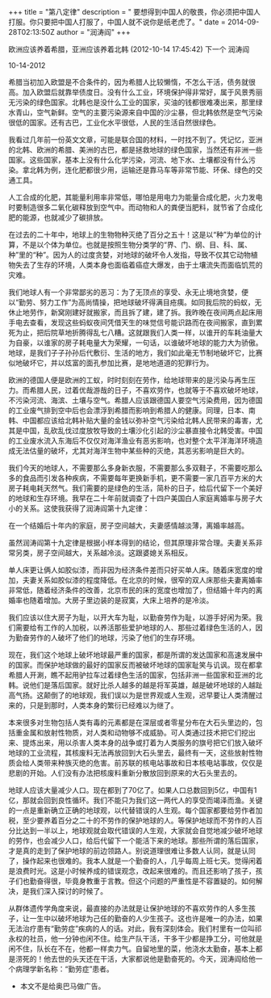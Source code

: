 +++
title = "第八定律"
description = " 要想得到中国人的敬畏，你必须把中国人打服。你只要把中国人打服了，中国人就不说你是纸老虎了。"
date = 2014-09-28T02:13:50Z
author = "润涛阎"
+++




欧洲应该养着希腊，亚洲应该养着北韩 (2012-10-14 17:45:42) 下一个
润涛阎

10-14-2012

希腊当初加入欧盟是不合条件的，因为希腊人比较懒惰，不怎么干活，债务就很高。加入欧盟后就靠举债度日。没有什么工业，环境保护得非常好，属于风景秀丽无污染的绿色国家。北韩也是没什么工业的国家，买油的钱都很难凑出来，那里绿水青山，空气新鲜。空气的主要污染源来自中国的沙尘暴，但北韩依然是空气污染很低的国家。还有古巴，工业化水平很低，人民的生活自然很绿色。

我看过几年前一份英文文章，可能是联合国的材料，一时找不到了。凭记忆，亚洲的北韩、欧洲的希腊、美洲的古巴，都是拯救地球的绿色国家，当然还有非洲一些国家。这些国家，基本上没有什么化学污染，河流、地下水、土壤都没有什么污染。拿北韩为例，连化肥都很少用，运输还是靠马车等非常节能、环保、绿色的交通工具。

人工合成的化肥，其能量利用率非常低，哪怕是用电力为能量合成化肥，火力发电时要制造很多二氧化碳释放到空气中。而动物和人的粪便当肥料，就节省了合成化肥的能源，也就减少了碳排放。

在过去的二十年中，地球上的生物物种灭绝了百分之五十！这是以“种”为单位的计算，不是以个体为单位。也就是按照生物分类学的“界、门、纲、目、科、属、种”里的“种”。因为人的过度贪婪，对地球的破坏令人发指，导致不仅其它动物植物失去了生存的环境，人类本身也面临着癌症大爆发，由于土壤流失而面临饥荒的灾难。

我们地球人有一个非常鄙劣的恶习：为了无顶点的享受、永无止境地贪婪，便以“勤劳、努力工作”为高尚情操，把地球破坏得满目疮痍。如同我后院的蚂蚁，无休止地劳作，新窝刚建好就搬家，而且拆了建，建了拆。我昨晚在夜间两点起床用手电去查看，发现这些蚂蚁夜间凭借天生的味觉信号能识路而在夜间搬家，直到累死为止，把后院草地折腾得乱七八糟。这就跟我们人类一样，以谁开的车耗油量大为自豪，以谁家的房子耗电量大为荣耀，一句话，以谁破坏地球的能力大为骄傲。地球，是我们子子孙孙后代敷衍、生活的地方，我们如此毫无节制地破坏它，比赛似地破坏它，并以炫富的面孔参加比赛，是地地道道的犯罪行为。

欧洲的德国人便是欧洲的工蚁，时时刻刻在劳作，给地球带来的是污染与再生压力。而希腊人民，过着优哉游哉的日子，不喜欢劳作，也就等于不喜欢破坏地球，不污染河流、海滨、土壤与空气。希腊人应该跟德国人要空气污染费用，因为德国的工业废气排到空中后也会漂浮到希腊而影响到希腊人的健康。同理，日本、南韩、中国都应该给北韩补贴大量的金钱以弥补空气污染给北韩人民带来的毒害，尤其是中国，乱砍乱伐过度放牧导致的土壤沙化引起的沙尘暴直接令北韩受害。中国的工业废水流入东海后不仅仅对海洋渔业有恶劣影响，也对整个太平洋海洋环境造成无法估量的破坏，尤其对海洋生物中某些种的灭绝，其恶劣影响是巨大的。

我们今天的地球人，不需要那么多身新衣服，不需要那么多双鞋子，不需要吃那么多的食品而引发各种疾病，不需要每年更换新手机，更不需要一家几百平方米的大房子耗电耗天然气。我们需要的是绿色的生活，简朴的日子，给后代留下一个美好的地球和生存环境。我早在二十年前就调查了十四户美国白人家庭离婚率与房子大小的关系。这使我获得了润涛阎第十九定律：

在一个结婚后十年内的家庭，房子空间越大，夫妻感情越淡薄，离婚率越高。

虽然润涛阎第十九定律是根据小样本得到的结论，但其原理非常合理。夫妻关系非常另类，房子空间越大，关系越冷淡。这跟婆媳关系相反。

单人床更让俩人如胶似漆，而非因为经济条件差而只好买单人床。随着床宽度的增加，夫妻关系如胶似漆的程度降低。在北京的时候，很窄的双人床那些夫妻离婚率非常低，随着经济条件的改善，北京市民的床的宽度也增加了，但结婚十年内的离婚率也随着增加。大房子里边装的是寂寞，大床上培养的是冷淡。

我们应该以住大房子为耻，以开大车为耻，以勤奋劳作为耻，以游手好闲为荣。我们需要给有工作的人加税，以养活那些爱护地球的人、那些过着绿色生活的人，因为勤奋劳作的人破坏了他们的地球，污染了他们的生存环境。

现在，我们这个地球上破坏地球最严重的国家，都是所谓的发达国家和高速发展中的国家。而保护地球做的最好的国家反而被破坏地球的国家耻笑与讥讽。现在都拿希腊人开涮，瞧不起用驴拉车过着绿色生活的国家，包括非洲一些国家和亚洲的北韩。说他们是落后国家。就好比杀人越多的越是将军英雄，越是破坏地球的人越趾高气扬。这颠倒了的地球观，我们误以为是世界观或人生观，迟早要让人类清醒过来的，只是到那时，人类本身的繁衍已经难以为继了。

本来很多对生物包括人类有毒的元素都是在深层或者零星分布在大石头里边的，包括重金属和放射性物质，对人类和动物够不成威胁。可人类通过技术把它们挖出来、提炼出来，用以杀害人类本身的战争或打着为人类服务的旗号把它们放入破坏地球的工业流程，其核废料无法再放回到大石头里去，最终有一天，这些放射性物质会给人类带来种族灭绝的危害。前苏联的核电站事故和日本核电站事故，仅仅是悲剧的开始。人们没有办法把核废料重新分散放回到原来的大石头里去的。

地球人应该大量减少人口。现在都到了70亿了。如果人口总数回到5亿，中国有1 亿，那就会回到良性循环。我们不能只为我们这一两代人的享受而竭泽而渔。关键的一点是重新确立正确的地球观，以代替错误的人生观。每个国家都要给劳作者加税，至少要养着百分之二十的不劳作的保护地球的人。等保护地球而不劳作的人百分比达到一半以上，地球观就会取代错误的人生观，大家就会自觉地减少破坏地球的劳作，也会减少人口，给后代留下一个能活下来的地球。那些所谓的落后国家，才是真的走到了保护地球的前边领路人。别说道理很难让多数人认同，就是认同了，操作起来也很难的。我本人就是一个勤奋的人，几乎每周上班七天。觉得闲着是浪费时光。这是小时候养成的错误观念，改起来很难的。而且还影响了孩子，孩子们也勤奋得很，毕竟身教重于言教。但这个问题的严重性是不容置疑的。如何解决，是我们深入探讨的时候了。

从群体遗传学角度来说，最直接的办法就是让保护地球的不喜欢劳作的人多生孩子，让一生中以破坏地球为己任的勤奋的人少生孩子。这也许是唯一的办法，如果无法治疗患有“勤劳症”疾病的人的话。对此，我有深刻体会。我们村里有一位叫祁永权的社员，他一分钟也闲不住。给生产队干活，干多干少都是挣工分，可他就是闲不住，队长在不在，他都一样卖力气。自留地里的菜，他浇水太勤奋，基本上都是涝死的！他去世的头天还在干活，大家都说他是勤奋死的。今天，润涛阎给他一个病理学新名称：“勤劳症”患者。

* 本文不是给奥巴马做广告。
